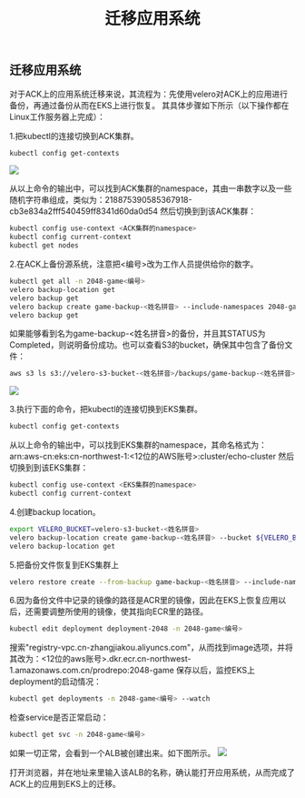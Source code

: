 ﻿---
title: "迁移应用系统"
chapter: false
weight: 94
---

## 迁移应用系统
对于ACK上的应用系统迁移来说，其流程为：先使用velero对ACK上的应用进行备份，再通过备份从而在EKS上进行恢复。
其具体步骤如下所示（以下操作都在Linux工作服务器上完成）：

1.把kubectl的连接切换到ACK集群。
```bash
kubectl config get-contexts
```
![](/images/ACKToEKS/ack-get-contexts.png)

从以上命令的输出中，可以找到ACK集群的namespace，其由一串数字以及一些随机字符串组成，类似为：218875390585367918-cb3e834a2fff540459ff8341d60da0d54
然后切换到到该ACK集群：
```bash
kubectl config use-context <ACK集群的namespace>
kubectl config current-context
kubectl get nodes
```

2.在ACK上备份源系统，注意把<编号>改为工作人员提供给你的数字。
```bash
kubectl get all -n 2048-game<编号>
velero backup-location get
velero backup get
velero backup create game-backup-<姓名拼音> --include-namespaces 2048-game<编号> --wait
velero backup get
```

如果能够看到名为game-backup-<姓名拼音>的备份，并且其STATUS为Completed，则说明备份成功。也可以查看S3的bucket，确保其中包含了备份文件：
```bash
aws s3 ls s3://velero-s3-bucket-<姓名拼音>/backups/game-backup-<姓名拼音>/
```
![](/images/ACKToEKS/ack-game-backup.png)

3.执行下面的命令，把kubectl的连接切换到EKS集群。
```bash
kubectl config get-contexts
```
从以上命令的输出中，可以找到EKS集群的namespace，其命名格式为：arn:aws-cn:eks:cn-northwest-1:<12位的AWS账号>:cluster/echo-cluster
然后切换到到该EKS集群：
```bash
kubectl config use-context <EKS集群的namespace>
kubectl config current-context
```

4.创建backup location。
```bash
export VELERO_BUCKET=velero-s3-bucket-<姓名拼音>
velero backup-location create game-backup-<姓名拼音> --bucket ${VELERO_BUCKET} --access-mode ReadOnly --provider aws
velero backup-location get
```

5.把备份文件恢复到EKS集群上
```bash
velero restore create --from-backup game-backup-<姓名拼音> --include-namespaces 2048-game<编号>
```

6.因为备份文件中记录的镜像的路径是ACR里的镜像，因此在EKS上恢复应用以后，还需要调整所使用的镜像，使其指向ECR里的路径。
```bash
kubectl edit deployment deployment-2048 -n 2048-game<编号>
```

搜索"registry-vpc.cn-zhangjiakou.aliyuncs.com"，从而找到image选项，并将其改为：<12位的aws账号>.dkr.ecr.cn-northwest-1.amazonaws.com.cn/prodrepo:2048-game
保存以后，监控EKS上deployment的启动情况：
```bash
kubectl get deployments -n 2048-game<编号> --watch
```

检查service是否正常启动：
```bash
kubectl get svc -n 2048-game<编号>
```

如果一切正常，会看到一个ALB被创建出来。如下图所示。
![](/images/ACKToEKS/restoreOnEKSWithALB.png)

打开浏览器，并在地址来里输入该ALB的名称，确认能打开应用系统，从而完成了ACK上的应用到EKS上的迁移。
